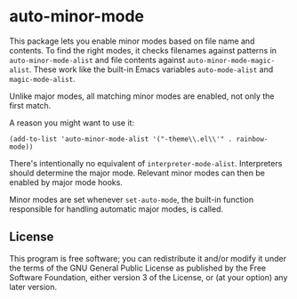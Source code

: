 # auto-minor-mode

This package lets you enable minor modes based on file name and
contents. To find the right modes, it checks filenames against
patterns in `auto-minor-mode-alist` and file contents against
`auto-minor-mode-magic-alist`. These work like the built-in Emacs
variables `auto-mode-alist` and `magic-mode-alist`.

Unlike major modes, all matching minor modes are enabled, not only
the first match.

A reason you might want to use it:

    (add-to-list 'auto-minor-mode-alist '("-theme\\.el\\'" . rainbow-mode))

There's intentionally no equivalent of `interpreter-mode-alist`.
Interpreters should determine the major mode. Relevant minor modes can
then be enabled by major mode hooks.

Minor modes are set whenever `set-auto-mode`, the built-in function
responsible for handling automatic major modes, is called.

## License

This program is free software; you can redistribute it and/or modify
it under the terms of the GNU General Public License as published by
the Free Software Foundation, either version 3 of the License, or (at
your option) any later version.
